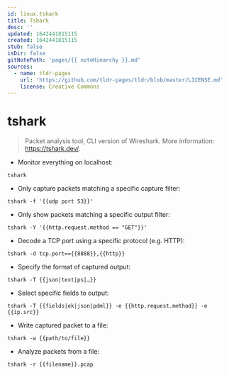 ```yaml
---
id: linux.tshark
title: Tshark
desc: ''
updated: 1642441815115
created: 1642441815115
stub: false
isDir: false
gitNotePath: 'pages/{{ noteHiearchy }}.md'
sources:
  - name: tldr-pages
    url: 'https://github.com/tldr-pages/tldr/blob/master/LICENSE.md'
    license: Creative Commons
---
```

# tshark

> Packet analysis tool, CLI version of Wireshark.
> More information: <https://tshark.dev/>.

- Monitor everything on localhost:

`tshark`

- Only capture packets matching a specific capture filter:

`tshark -f '{{udp port 53}}'`

- Only show packets matching a specific output filter:

`tshark -Y '{{http.request.method == "GET"}}'`

- Decode a TCP port using a specific protocol (e.g. HTTP):

`tshark -d tcp.port=={{8888}},{{http}}`

- Specify the format of captured output:

`tshark -T {{json|text|ps|…}}`

- Select specific fields to output:

`tshark -T {{fields|ek|json|pdml}} -e {{http.request.method}} -e {{ip.src}}`

- Write captured packet to a file:

`tshark -w {{path/to/file}}`

- Analyze packets from a file:

`tshark -r {{filename}}.pcap`

